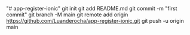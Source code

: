 "# app-register-ionic"  git init git add README.md git commit -m "first commit" git branch -M main git remote add origin https://github.com/Luanderocha/app-register-ionic.git git push -u origin main
